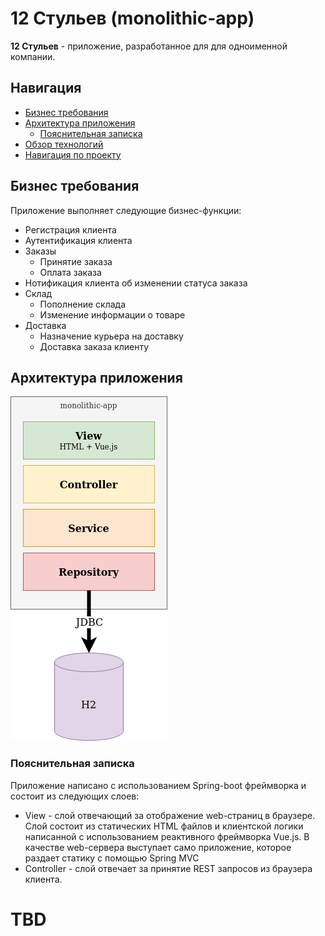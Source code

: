 # 12 Стульев (monolithic-app)
__12 Стульев__ - приложение, разработанное для для одноименной компании.

## Навигация

- [Бизнес требования](#Бизнес-требования)
- [Архитектура приложения](#Архитектура-приложения)
    - [Пояснительная записка](#Пояснительная-записка)
- [Обзор технологий](#Обзор-технологий)
- [Навигация по проекту](#Навигация-по-проекту)

## Бизнес требования

Приложение выполняет следующие бизнес-функции:
- Регистрация клиента
- Аутентификация клиента
- Заказы
    - Принятие заказа
    - Оплата заказа
- Нотификация клиента об изменении статуса заказа
- Склад
    - Пополнение склада
    - Изменение информации о товаре
- Доставка
    - Назначение курьера на доставку
    - Доставка заказа клиенту

## Архитектура приложения
![image](images/Architecture.png)

### Пояснительная записка
Приложение написано с использованием Spring-boot фреймворка и состоит из следующих слоев:
- View - слой отвечающий за отображение web-страниц в браузере. Слой состоит из статических HTML файлов и клиентской 
логики написанной с использованием реактивного фреймворка Vue.js. В качестве web-сервера выступает само приложение,
которое раздает статику с помощью Spring MVC
- Controller - слой отвечает за принятие REST запросов из браузера клиента. 

# TBD
